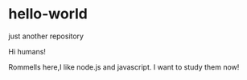 # hello-world
just another repository

Hi humans!

Rommells here,I like node.js and javascript.
I want to study them now!
